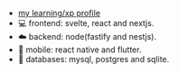 - [my learning/xp profile](https://github.com/jltrenchDEV)
- 💻 frontend: svelte, react and nextjs.
- ☁️ backend: node(fastify and nestjs).
- 📱 mobile: react native and flutter.
- 🐬 databases: mysql, postgres and sqlite.
